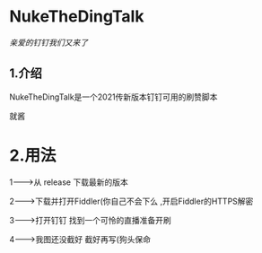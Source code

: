 # NukeTheDingTalk
*亲爱的钉钉我们又来了*
## 1.介绍
NukeTheDingTalk是一个2021传新版本钉钉可用的刷赞脚本

 就酱
 
 # 2.用法
 
 1--->从 release 下载最新的版本
 
 2--->下载并打开Fiddler(你自己不会下么 ,开启Fiddler的HTTPS解密
 
 3--->打开钉钉 找到一个可怜的直播准备开刷
 
 4--->我图还没截好 截好再写(狗头保命
